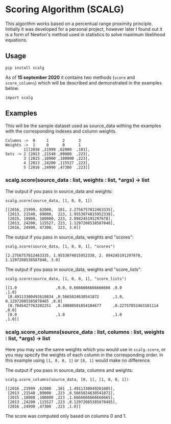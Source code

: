 
# Scoring Algorithm (SCALG)

This algorithm works based on a percentual range proximity principle. Initially it was developed for a personal project, however later I found out it is a form of Newton's method used in statistics to solve maximum likelihood equations.

## Usage

    pip install scalg

As of __15 september 2020__ it contains two methods (`score` and `score_columns`) which will be described and demonstrated in the examples below.

    import scalg

## Examples

This will be the sample dataset used as source_data withing the examples with the corresponding indexes and column weights.

    Columns ->  0     1      2      3
    Weights ->  1     0      0      1
            1[[2016 ,21999 ,62000  ,181],
    Sets -> 2 [2013 ,21540 ,89000  ,223],
            3 [2015 ,18900 ,100000 ,223],
            4 [2013 ,24200 ,115527 ,223],
            5 [2016 ,24990 ,47300  ,223]]

### scalg.score(source_data : list, weights : list, *args) -> list

The output if you pass in source_data and weights:

`scalg.score(source_data, [1, 0, 0, 1])`

    [[2016, 21999, 62000,  181, 2.2756757812463335],
     [2013, 21540, 89000,  223, 1.9553074815952338],
     [2015, 18900, 100000, 223, 2.894245191297678],
     [2013, 24200, 115527, 223, 1.1297208538587848],
     [2016, 24990, 47300,  223, 3.0]]

The output if you pass in source_data, weights and "scores":

`scalg.score(source_data, [1, 0, 0, 1], "scores")`

    [2.2756757812463335, 1.9553074815952338, 2. 894245191297678, 1.1297208538587848, 3.0]

The output if you pass in source_data, weights and "score_lists":

`scalg.score(source_data, [1, 0, 0, 1], "score_lists")`

    [[1.0                 ,0.0, 0.6666666666666666 ,0.0                      ,1.0]
     [0.49113300492610834 ,0.5665024630541872      ,1.0, 0.12972085385878485 ,0.0]
     [0.7845427763202251  ,0.38880501854104677     ,0.22757852463101114      ,0.0]
     [0.0                 ,1.0                     ,1.0                      ,1.0]]

### scalg.score_columns(source_data : list, columns : list, weights : list, *args) -> list

Here you may use the same weights which you would use in `scalg.score`, or you may specify the weights of each column in the corresponding order. In this example using `[1, 0, 0, 1]` or `[0, 1]` would make no difference.

The output if you pass in source_data, columns and weights:

`scalg.score_columns(source_data, [0, 1], [1, 0, 0, 1])`

    [[2016 ,21999 ,62000  ,181 ,1.4911330049261085],
     [2013 ,21540 ,89000  ,223 ,0.5665024630541872],
     [2015 ,18900 ,100000 ,223 ,1.6666666666666665],
     [2013 ,24200 ,115527 ,223 ,0.12972085385878485],
     [2016 ,24990 ,47300  ,223 ,1.0]]

The score was computed only based on columns 0 and 1.
